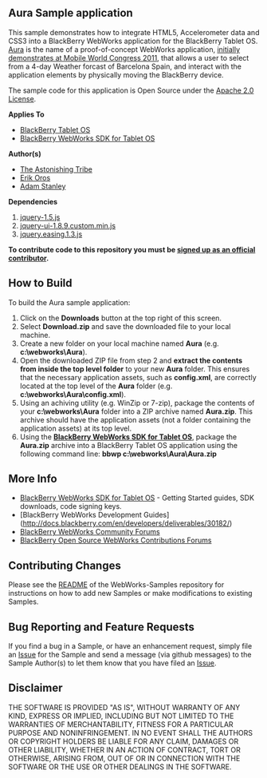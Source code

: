 ﻿## Aura Sample application

This sample demonstrates how to integrate HTML5, Accelerometer data and CSS3 into a BlackBerry WebWorks application for the BlackBerry Tablet OS. [Aura](http://supportforums.blackberry.com/t5/Web-and-WebWorks-Development/Sample-Application-Demonstrating-HTML5-and-Accelerometer/ta-p/1150115) is the name of a proof-of-concept WebWorks application, [initially demonstrates at Mobile World Congress 2011](http://www.youtube.com/watch?v=uH7NKhNyygw), that allows a user to select from a 4-day Weather forcast of Barcelona Spain, and interact with the application elements by physically moving the BlackBerry device.

The sample code for this application is Open Source under the [Apache 2.0 License](http://www.apache.org/licenses/LICENSE-2.0.html).


**Applies To**

* [BlackBerry Tablet OS](http://us.blackberry.com/developers/tablet/)
* [BlackBerry WebWorks SDK for Tablet OS](http://us.blackberry.com/developers/tablet/webworks.jsp)

**Author(s)** 

* [The Astonishing Tribe](http://tat.se/)
* [Erik Oros](http://supportforums.blackberry.com/t5/user/viewprofilepage/user-id/172321)
* [Adam Stanley](https://github.com/astanley)

**Dependencies**
1. [jquery-1.5.js](http://code.jquery.com/jquery-1.5.js) 
2. [jquery-ui-1.8.9.custom.min.js](http://code.jquery.com/ui/1.8.9/jquery-ui.min.js) 
3. [jquery.easing.1.3.js](http://gsgd.co.uk/sandbox/jquery/easing/jquery.easing.1.3.js) 


**To contribute code to this repository you must be [signed up as an official contributor](https://github.com/blackberry/WebWorks/wiki/How-to-Contribute).**


## How to Build

To build the Aura sample application:

1. Click on the **Downloads** button at the top right of this screen.
2. Select **Download.zip** and save the downloaded file to your local machine.
3. Create a new folder on your local machine named **Aura** (e.g. **c:\webworks\Aura**).
4. Open the downloaded ZIP file from step 2 and **extract the contents from inside the top level folder** to your new **Aura** folder.  This ensures that the necessary application assets, such as **config.xml**, are correctly located at the top level of the **Aura** folder (e.g. **c:\webworks\Aura\config.xml**).
5. Using an achiving utility (e.g. WinZip or 7-zip), package the contents of your **c:\webworks\Aura** folder into a ZIP archive named **Aura.zip**.  This archive should have the application assets (not a folder containing the application assets) at its top level.
6. Using the **[BlackBerry WebWorks SDK for Tablet OS](http://us.blackberry.com/developers/tablet/webworks.jsp)**, package the **Aura.zip** archive into a BlackBerry Tablet OS application using the following command line: **bbwp c:\webworks\Aura\Aura.zip**

## More Info
* [BlackBerry WebWorks SDK for Tablet OS](http://us.blackberry.com/developers/tablet/webworks.jsp) - Getting Started guides, SDK downloads, code signing keys.
* [BlackBerry WebWorks Development Guides] (http://docs.blackberry.com/en/developers/deliverables/30182/)
* [BlackBerry WebWorks Community Forums](http://supportforums.blackberry.com/t5/Web-and-WebWorks-Development/bd-p/browser_dev)
* [BlackBerry Open Source WebWorks Contributions Forums](http://supportforums.blackberry.com/t5/BlackBerry-WebWorks/bd-p/ww_con)


## Contributing Changes

Please see the [README](https://github.com/astanley/WebWorks-Samples/blob/master/README.md) of the WebWorks-Samples repository for instructions on how to add new Samples or make modifications to existing Samples.


## Bug Reporting and Feature Requests

If you find a bug in a Sample, or have an enhancement request, simply file an [Issue](https://github.com/blackberry/WebWorks-Samples/issues) for the Sample and send a message (via github messages) to the Sample Author(s) to let them know that you have filed an [Issue](https://github.com/blackberry/WebWorks-Samples/issues).

## Disclaimer

THE SOFTWARE IS PROVIDED "AS IS", WITHOUT WARRANTY OF ANY KIND, EXPRESS OR IMPLIED, INCLUDING BUT NOT LIMITED TO THE WARRANTIES OF MERCHANTABILITY, FITNESS FOR A PARTICULAR PURPOSE AND NONINFRINGEMENT. IN NO EVENT SHALL THE AUTHORS OR COPYRIGHT HOLDERS BE LIABLE FOR ANY CLAIM, DAMAGES OR OTHER LIABILITY, WHETHER IN AN ACTION OF CONTRACT, TORT OR OTHERWISE, ARISING FROM, OUT OF OR IN CONNECTION WITH THE SOFTWARE OR THE USE OR OTHER DEALINGS IN THE SOFTWARE.
